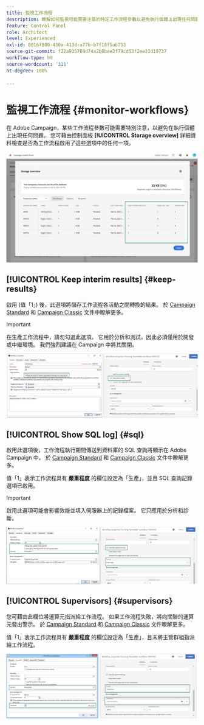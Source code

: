 ```yaml
---
title: 監視工作流程
description: 瞭解如何監視可能需要注意的特定工作流程參數以避免執行個體上出現任何問題。
feature: Control Panel
role: Architect
level: Experienced
exl-id: 8016f800-430a-413d-a77b-b7f18f5ab733
source-git-commit: f22a935769d74a2b8bae3f79cd53f2ee31d19737
workflow-type: ht
source-wordcount: '311'
ht-degree: 100%

---
```


# 監視工作流程 {#monitor-workflows}

<!-- Clean paused and completed workflows

When [!DNL Adobe Campaign] workflows are paused or completed, they leave temporary tables on your instances database that consume space and can lead to performance issues.

Control Panel allows you to identify those workflows and clean the temporary resources generated on your instances.

>[!NOTE]
>
>Technically, this operation executes the **[!UICONTROL Database cleanup technical workflow]** that runs on your Campaign instance everyday (see [Campaign Standard](https://experienceleague.adobe.com/docs/campaign-standard/using/administrating/application-settings/technical-workflows.html#list-of-technical-workflows) and [Campaign Classic](https://experienceleague.adobe.com/docs/campaign-classic/using/monitoring-campaign-classic/data-processing/database-cleanup-workflow.html) documentation). 

To clean paused and completed workflows, follow these steps:

1. Navigate to the **[!UICONTROL Performance monitoring]** card.

1. In the **[!UICONTROL Databases]** tab, select the instance where you want to perform the operation.

1. Access the **[!UICONTROL Storage overview]** details, then filter the list on **[!UICONTROL Temporary tables]**. Learn more on **[!UICONTROL Storage overview]** in [this page](database-storage-overview.md).

    ![](assets/wkf-monitoring-filter.png)

1. All temporary tables generated on your instances by workflows and deliveries display. Click the **[!UICONTROL Clean now]** button to delete the resources generated by paused and completed workflows.

    ![](assets/wkf-monitoring-clean.png)

1. Once the operation is confirmed, you can track the estimated remaining time in the **[!UICONTROL Storage overview]** list.

    ![](assets/wkf-monitoring-in-progress.png)

Monitor workflow parameters -->

在 Adobe Campaign，某些工作流程參數可能需要特別注意，以避免在執行個體上出現任何問題。 您可藉由控制面板 **[!UICONTROL Storage overview]** 詳細資料檢查是否為工作流程啟用了這些選項中的任何一項。

![](assets/wkf-monitoring-parameters.png)

## **[!UICONTROL Keep interim results]** {#keep-results}

啟用 (值「1」) 後，此選項將儲存工作流程各活動之間轉換的結果。 於 [Campaign Standard](https://experienceleague.adobe.com/docs/campaign-standard/using/managing-processes-and-data/executing-a-workflow/managing-execution-options.html?lang=zh-Hant) 和 [Campaign Classic](https://experienceleague.adobe.com/docs/campaign-classic/using/automating-with-workflows/introduction/workflow-best-practices.html?lang=zh-Hant#logs) 文件中瞭解更多。

>[!IMPORTANT]
>
>在生產工作流程中，請勿勾選此選項。 它用於分析和測試，因此必須僅用於開發或中繼環境。 我們強烈建議在 Campaign 中將其關閉。

![](assets/wkf-monitoring-keep.png)

## **[!UICONTROL Show SQL log]** {#sql}

啟用此選項後，工作流程執行期間傳送到資料庫的 SQL 查詢將顯示在 Adobe Campaign 中。 於 [Campaign Standard](https://experienceleague.corp.adobe.com/docs/campaign-standard/using/managing-processes-and-data/executing-a-workflow/managing-execution-options.html?lang=zh-Hant) 和 [Campaign Classic](https://experienceleague.adobe.com/docs/campaign-classic/using/automating-with-workflows/advanced-management/workflow-properties.html?lang=zh-Hant#execution) 文件中瞭解更多。

值「1」表示工作流程具有 **嚴重程度** 的欄位設定為「生產」，並且 SQL 查詢記錄選項已啟用。

>[!IMPORTANT]
>
>啟用此選項可能會影響效能並填入伺服器上的記錄檔案。 它只應用於分析和診斷。

![](assets/wkf-monitoring-sql.png)

## **[!UICONTROL Supervisors]** {#supervisors}

您可藉由此欄位將運算元指派給工作流程。 如果工作流程失敗，將向關聯的運算元發出警示。 於 [Campaign Standard](https://experienceleague.corp.adobe.com/docs/campaign-standard/using/managing-processes-and-data/executing-a-workflow/monitoring-workflow-execution.html?lang=zh-Hant#error-management) 和 [Campaign Classic](https://experienceleague.adobe.com/docs/campaign-classic/using/automating-with-workflows/advanced-management/workflow-properties.html?lang=zh-Hant#error-management) 文件瞭解更多。

值「1」表示工作流程具有 **嚴重程度** 的欄位設定為「生產」，且未將主管群組指派給工作流程。

![](assets/wkf-monitoring-supervisors.png)
